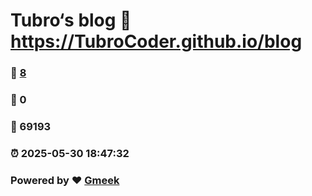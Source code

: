 # Tubro‘s blog :link: https://TubroCoder.github.io/blog 
### :page_facing_up: [8](https://TubroCoder.github.io/blog/tag.html) 
### :speech_balloon: 0 
### :hibiscus: 69193 
### :alarm_clock: 2025-05-30 18:47:32 
### Powered by :heart: [Gmeek](https://github.com/Meekdai/Gmeek)
